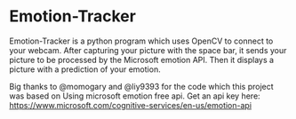 # Emotion-Tracker

Emotion-Tracker is a python program which uses OpenCV to connect to your webcam. After capturing your picture with the space bar, it sends your picture to be processed by the Microsoft emotion API. Then it displays a picture with a prediction of your emotion.

Big thanks to @momogary and @liy9393 for the code which this project was based on
Using microsoft emotion free api. Get an api key here:  https://www.microsoft.com/cognitive-services/en-us/emotion-api

